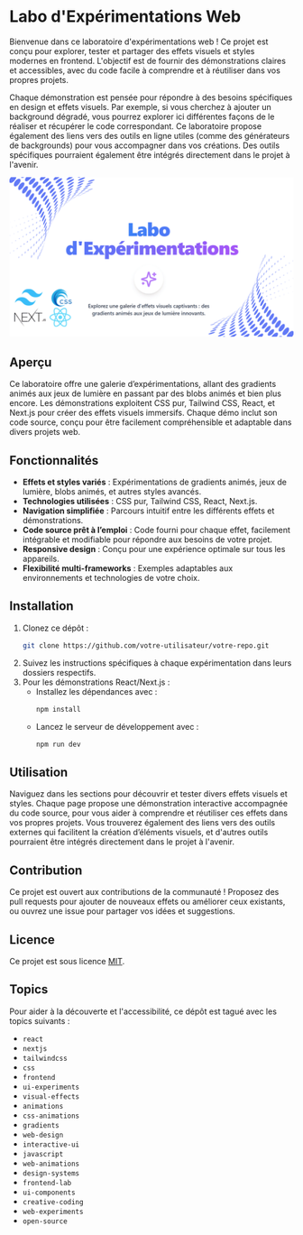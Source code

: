 # Labo d'Expérimentations Web

Bienvenue dans ce laboratoire d'expérimentations web ! Ce projet est conçu pour explorer, tester et partager des effets visuels et styles modernes en frontend. L'objectif est de fournir des démonstrations claires et accessibles, avec du code facile à comprendre et à réutiliser dans vos propres projets.

Chaque démonstration est pensée pour répondre à des besoins spécifiques en design et effets visuels. Par exemple, si vous cherchez à ajouter un background dégradé, vous pourrez explorer ici différentes façons de le réaliser et récupérer le code correspondant. Ce laboratoire propose également des liens vers des outils en ligne utiles (comme des générateurs de backgrounds) pour vous accompagner dans vos créations. Des outils spécifiques pourraient également être intégrés directement dans le projet à l'avenir.

![Capture d'écran de la page d'accueil](./public/images/home-screenshot.png)

## Aperçu

Ce laboratoire offre une galerie d’expérimentations, allant des gradients animés aux jeux de lumière en passant par des blobs animés et bien plus encore. Les démonstrations exploitent CSS pur, Tailwind CSS, React, et Next.js pour créer des effets visuels immersifs. Chaque démo inclut son code source, conçu pour être facilement compréhensible et adaptable dans divers projets web.

## Fonctionnalités

- **Effets et styles variés** : Expérimentations de gradients animés, jeux de lumière, blobs animés, et autres styles avancés.
- **Technologies utilisées** : CSS pur, Tailwind CSS, React, Next.js.
- **Navigation simplifiée** : Parcours intuitif entre les différents effets et démonstrations.
- **Code source prêt à l’emploi** : Code fourni pour chaque effet, facilement intégrable et modifiable pour répondre aux besoins de votre projet.
- **Responsive design** : Conçu pour une expérience optimale sur tous les appareils.
- **Flexibilité multi-frameworks** : Exemples adaptables aux environnements et technologies de votre choix.

## Installation

1. Clonez ce dépôt :
   ```bash
   git clone https://github.com/votre-utilisateur/votre-repo.git
   ```
2. Suivez les instructions spécifiques à chaque expérimentation dans leurs dossiers respectifs.
3. Pour les démonstrations React/Next.js :
   - Installez les dépendances avec :
     ```bash
     npm install
     ```
   - Lancez le serveur de développement avec :
     ```bash
     npm run dev
     ```

## Utilisation

Naviguez dans les sections pour découvrir et tester divers effets visuels et styles. Chaque page propose une démonstration interactive accompagnée du code source, pour vous aider à comprendre et réutiliser ces effets dans vos propres projets. Vous trouverez également des liens vers des outils externes qui facilitent la création d’éléments visuels, et d'autres outils pourraient être intégrés directement dans le projet à l'avenir.

## Contribution

Ce projet est ouvert aux contributions de la communauté ! Proposez des pull requests pour ajouter de nouveaux effets ou améliorer ceux existants, ou ouvrez une issue pour partager vos idées et suggestions.

## Licence

Ce projet est sous licence [MIT](https://choosealicense.com/licenses/mit/).

## Topics

Pour aider à la découverte et l'accessibilité, ce dépôt est tagué avec les topics suivants :

- `react`
- `nextjs`
- `tailwindcss`
- `css`
- `frontend`
- `ui-experiments`
- `visual-effects`
- `animations`
- `css-animations`
- `gradients`
- `web-design`
- `interactive-ui`
- `javascript`
- `web-animations`
- `design-systems`
- `frontend-lab`
- `ui-components`
- `creative-coding`
- `web-experiments`
- `open-source`
